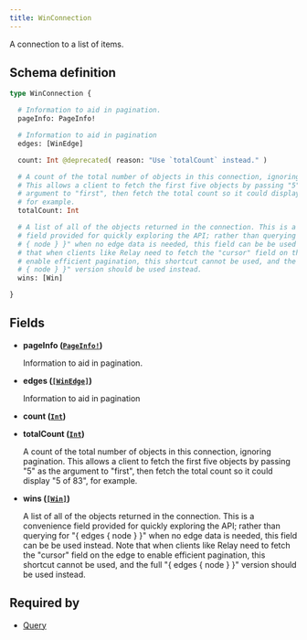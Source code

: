 ```yaml
---
title: WinConnection
---
```


A connection to a list of items.

## Schema definition
```graphql
type WinConnection {

  # Information to aid in pagination.
  pageInfo: PageInfo!

  # Information to aid in pagination
  edges: [WinEdge]

  count: Int @deprecated( reason: "Use `totalCount` instead." )

  # A count of the total number of objects in this connection, ignoring pagination.
  # This allows a client to fetch the first five objects by passing "5" as the
  # argument to "first", then fetch the total count so it could display "5 of 83",
  # for example.
  totalCount: Int

  # A list of all of the objects returned in the connection. This is a convenience
  # field provided for quickly exploring the API; rather than querying for "{ edges
  # { node } }" when no edge data is needed, this field can be be used instead. Note
  # that when clients like Relay need to fetch the "cursor" field on the edge to
  # enable efficient pagination, this shortcut cannot be used, and the full "{ edges
  # { node } }" version should be used instead.
  wins: [Win]

}
```

## Fields

* **pageInfo ([`PageInfo!`](graphql/schema/pageinfo.md))**

  Information to aid in pagination.

* **edges ([`[WinEdge]`](graphql/schema/winedge.md))**

  Information to aid in pagination

* **count ([`Int`](graphql/schema/int.md))**


* **totalCount ([`Int`](graphql/schema/int.md))**

  A count of the total number of objects in this connection, ignoring pagination. This allows a client to fetch the first five objects by passing "5" as the argument to "first", then fetch the total count so it could display "5 of 83", for example.

* **wins ([`[Win]`](graphql/schema/win.md))**

  A list of all of the objects returned in the connection. This is a convenience field provided for quickly exploring the API; rather than querying for "{ edges { node } }" when no edge data is needed, this field can be be used instead. Note that when clients like Relay need to fetch the "cursor" field on the edge to enable efficient pagination, this shortcut cannot be used, and the full "{ edges { node } }" version should be used instead.


## Required by
* [Query](graphql/schema/query.md)
